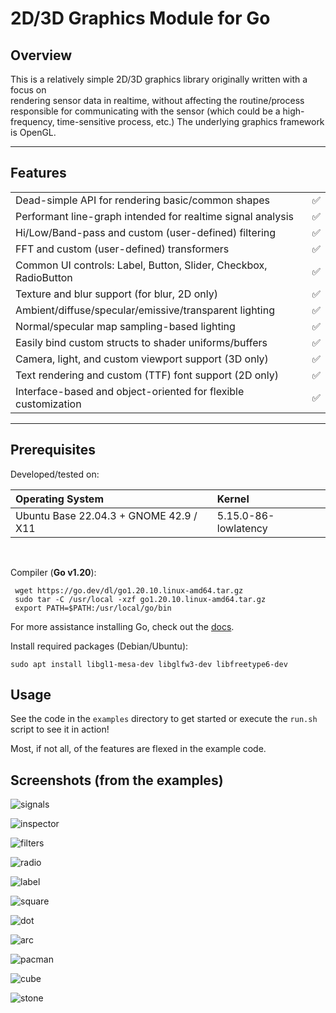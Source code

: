 # 2D/3D Graphics Module for Go

## Overview

This is a relatively simple 2D/3D graphics library originally written with a focus on   
rendering sensor data in realtime, without affecting the routine/process 
responsible for communicating with the sensor (which could be a high-frequency, 
time-sensitive process, etc.)  The underlying graphics framework is OpenGL. 

---

## Features

 |                                                                  |   |
 |------------------------------------------------------------------|:-:|
 | Dead-simple API for rendering basic/common shapes                | ✅ |
 | Performant line-graph intended for realtime signal analysis      | ✅ |
 | Hi/Low/Band-pass and custom (user-defined) filtering             | ✅ |
 | FFT and custom (user-defined) transformers                       | ✅ |
 | Common UI controls: Label, Button, Slider, Checkbox, RadioButton | ✅ |
 | Texture and blur support (for blur, 2D only)                     | ✅ |
 | Ambient/diffuse/specular/emissive/transparent lighting           | ✅ |
 | Normal/specular map sampling-based lighting                      | ✅ |
 | Easily bind custom structs to shader uniforms/buffers            | ✅ |
 | Camera, light, and custom viewport support (3D only)             | ✅ |
 | Text rendering and custom (TTF) font support (2D only)           | ✅ |
 | Interface-based and object-oriented for flexible customization   | ✅ |


---

## Prerequisites 

Developed/tested on:

| Operating System                       | Kernel               |
|:---------------------------------------|:---------------------|
| Ubuntu Base 22.04.3 + GNOME 42.9 / X11 | 5.15.0-86-lowlatency |

<br/>

Compiler (**Go v1.20**): 
```shell
 wget https://go.dev/dl/go1.20.10.linux-amd64.tar.gz
 sudo tar -C /usr/local -xzf go1.20.10.linux-amd64.tar.gz
 export PATH=$PATH:/usr/local/go/bin
```
For more assistance installing Go, check out the [docs](https://go.dev/doc/install).

Install required packages (Debian/Ubuntu):
```shell
sudo apt install libgl1-mesa-dev libglfw3-dev libfreetype6-dev  
```

## Usage 

See the code in the `examples` directory to get started or execute the `run.sh` script to see it in action!

Most, if not all, of the features are flexed in the example code.

## Screenshots (from the examples)

![signals](img/signal.png)  

![inspector](img/inspector.png)

![filters](img/filters.png)  

![radio](img/radio.png)  

![label](img/label.png)

![square](img/square.png)  

![dot](img/dot.png)  

![arc](img/arc.png)  

![pacman](img/pacman.png)  

![cube](img/cube.png)  

![stone](img/stone.png)  
